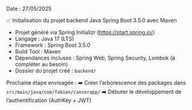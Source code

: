 Date : 27/05/2025

✅ Initialisation du projet backend Java Spring Boot 3.5.0 avec Maven
- Projet généré via Spring Initializr (https://start.spring.io/)
- Langage : Java 17 (LTS)
- Framework : Spring Boot 3.5.0
- Build Tool : Maven
- Dépendances incluses : Spring Web, Spring Security, Lombok (à compléter au besoin)
- Dossier du projet créé : `backend/`

Prochaine étape envisagée :
➡️ Créer l’arborescence des packages dans `src/main/java/com/fabien/cancerapp/`
➡️ Débuter le développement de l’authentification (AuthKey + JWT)
